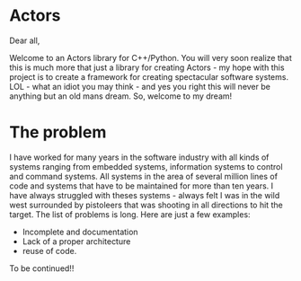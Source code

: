 # Actors
Dear all,

Welcome to an Actors library for C++/Python. You will very soon realize that this is much more that just a library for creating Actors - my hope with this project is to create a framework for creating spectacular software systems. LOL - what an idiot you may think - and yes you right this will never be anything but an old mans dream. So, welcome to my dream!

# The problem
I have worked for many years in the software industry with all kinds of systems ranging from embedded systems, information systems to control and command systems. All systems in the area of several million lines of code and systems that have to be maintained for more than ten years. I have always struggled with theses systems - always felt I was in the wild west surrounded by pistoleers that was shooting in all directions to hit the target. The list of problems is long. Here are just a few examples:

* Incomplete and documentation
* Lack of a proper architecture
* reuse of code.

To be continued!!




